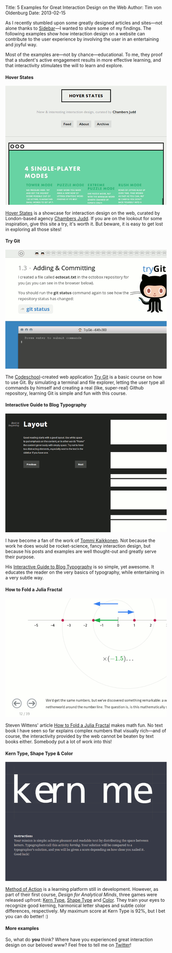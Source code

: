 Title: 5 Examples for Great Interaction Design on the Web
Author: Tim von Oldenburg
Date: 2013-02-15

As I recently stumbled upon some greatly designed articles and sites&mdash;not alone thanks to [Sidebar](http://www.sidebar.io)&mdash;I wanted to share some of my findings. The following examples show how interaction design on a website can contribute to the user experience by involving the user in an entertaining and joyful way.

Most of the examples are&mdash;not by chance&mdash;educational. To me, they proof that a student's active engagement results in more effective learning, and that interactivity stimulates the will to learn and explore.

#### Hover States
![Hover States](hoverstates.gif)

[Hover States](http://hoverstat.es/) is a showcase for interaction design on the web, curated by London-based agency [Chambers Judd](http://chambersjudd.com/). If you are on the lookout for some inspiration, give this site a try, it's worth it. But beware, it is easy to get lost in exploring all those sites!

#### Try Git

<img src="trygit.gif" alt="Try Git" class="img-shadow-strong img-top">

The [Codeschool](http://www.codeschool.com/)-created web application [Try Git](http://try.github.com/) is a basic course on how to use Git. By simulating a terminal and file explorer, letting the user type all commands by himself and creating a real (like, super-real) Github repository, learning Git is simple and fun with this course.

#### Interactive Guide to Blog Typography

<img src="blogtypography.gif" alt="Interactive Guide to Blog Typography" class="img-shadow-strong img-top">

I have become a fan of the work of [Tommi Kaikkonen](http://www.kaikkonendesign.fi). Not because the work he does would be rocket-science, fancy interaction design, but because his posts and examples are well thought-out and greatly serve their purpose.

His [Interactive Guide to Blog Typography](http://www.kaikkonendesign.fi/typography/) is so simple, yet awesome. It educates the reader on the very basics of typography, while entertaining in a very subtle way.

#### How to Fold a Julia Fractal

<img src="julia.gif" alt="How to Fold a Julia Fractal" class="img-shadow-strong img-top">

Steven Wittens' article [How to Fold a Julia Fractal](http://acko.net/blog/how-to-fold-a-julia-fractal/) makes math fun. No text book I have seen so far explains complex numbers that visually rich&mdash;and of course, the interactivity provided by the web cannot be beaten by text books either. Somebody put a lot of work into this!

#### Kern Type, Shape Type & Color

<img src="kerntype.gif" alt="Kern Type" class="img-shadow-strong img-top">

[Method of Action](http://method.ac/) is a learning platform still in development. However, as part of their first course, *Design for Analytical Minds*, three games were released upfront: [Kern Type](http://type.method.ac/), [Shape Type](http://shape.method.ac/) and [Color](http://color.method.ac/). They train your eyes to recognize good kerning, harmonical letter shapes and subtle color differences, respectively. My maximum score at Kern Type is 92%, but I bet you can do better! :)

#### More examples

So, what do **you** think? Where have you experienced great interaction design on our beloved www? Feel free to tell me on [Twitter](http://twitter.com/sweeneytimm)!
